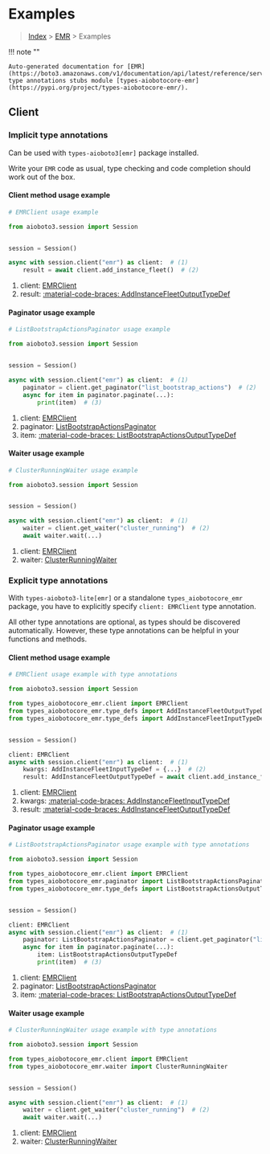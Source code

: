 # Examples

> [Index](../README.md) > [EMR](./README.md) > Examples

!!! note ""

    Auto-generated documentation for [EMR](https://boto3.amazonaws.com/v1/documentation/api/latest/reference/services/emr.html#emr)
    type annotations stubs module [types-aiobotocore-emr](https://pypi.org/project/types-aiobotocore-emr/).

## Client

### Implicit type annotations

Can be used with `types-aioboto3[emr]` package installed.

Write your `EMR` code as usual,
type checking and code completion should work out of the box.



#### Client method usage example

```python
# EMRClient usage example

from aioboto3.session import Session


session = Session()

async with session.client("emr") as client:  # (1)
    result = await client.add_instance_fleet()  # (2)
```

1. client: [EMRClient](./client.md)
2. result: [:material-code-braces: AddInstanceFleetOutputTypeDef](./type_defs.md#addinstancefleetoutputtypedef)



#### Paginator usage example

```python
# ListBootstrapActionsPaginator usage example

from aioboto3.session import Session


session = Session()

async with session.client("emr") as client:  # (1)
    paginator = client.get_paginator("list_bootstrap_actions")  # (2)
    async for item in paginator.paginate(...):
        print(item)  # (3)
```

1. client: [EMRClient](./client.md)
2. paginator: [ListBootstrapActionsPaginator](./paginators.md#listbootstrapactionspaginator)
3. item: [:material-code-braces: ListBootstrapActionsOutputTypeDef](./type_defs.md#listbootstrapactionsoutputtypedef)



#### Waiter usage example

```python
# ClusterRunningWaiter usage example

from aioboto3.session import Session


session = Session()

async with session.client("emr") as client:  # (1)
    waiter = client.get_waiter("cluster_running")  # (2)
    await waiter.wait(...)
```

1. client: [EMRClient](./client.md)
2. waiter: [ClusterRunningWaiter](./waiters.md#clusterrunningwaiter)


### Explicit type annotations

With `types-aioboto3-lite[emr]`
or a standalone `types_aiobotocore_emr` package, you have to explicitly specify
`client: EMRClient` type annotation.

All other type annotations are optional, as types should be discovered automatically.
However, these type annotations can be helpful in your functions and methods.


#### Client method usage example

```python
# EMRClient usage example with type annotations

from aioboto3.session import Session

from types_aiobotocore_emr.client import EMRClient
from types_aiobotocore_emr.type_defs import AddInstanceFleetOutputTypeDef
from types_aiobotocore_emr.type_defs import AddInstanceFleetInputTypeDef


session = Session()

client: EMRClient
async with session.client("emr") as client:  # (1)
    kwargs: AddInstanceFleetInputTypeDef = {...}  # (2)
    result: AddInstanceFleetOutputTypeDef = await client.add_instance_fleet(**kwargs)  # (3)
```

1. client: [EMRClient](./client.md)
2. kwargs: [:material-code-braces: AddInstanceFleetInputTypeDef](./type_defs.md#addinstancefleetinputtypedef)
3. result: [:material-code-braces: AddInstanceFleetOutputTypeDef](./type_defs.md#addinstancefleetoutputtypedef)



#### Paginator usage example

```python
# ListBootstrapActionsPaginator usage example with type annotations

from aioboto3.session import Session

from types_aiobotocore_emr.client import EMRClient
from types_aiobotocore_emr.paginator import ListBootstrapActionsPaginator
from types_aiobotocore_emr.type_defs import ListBootstrapActionsOutputTypeDef


session = Session()

client: EMRClient
async with session.client("emr") as client:  # (1)
    paginator: ListBootstrapActionsPaginator = client.get_paginator("list_bootstrap_actions")  # (2)
    async for item in paginator.paginate(...):
        item: ListBootstrapActionsOutputTypeDef
        print(item)  # (3)
```

1. client: [EMRClient](./client.md)
2. paginator: [ListBootstrapActionsPaginator](./paginators.md#listbootstrapactionspaginator)
3. item: [:material-code-braces: ListBootstrapActionsOutputTypeDef](./type_defs.md#listbootstrapactionsoutputtypedef)



#### Waiter usage example

```python
# ClusterRunningWaiter usage example with type annotations

from aioboto3.session import Session

from types_aiobotocore_emr.client import EMRClient
from types_aiobotocore_emr.waiter import ClusterRunningWaiter


session = Session()

async with session.client("emr") as client:  # (1)
    waiter = client.get_waiter("cluster_running")  # (2)
    await waiter.wait(...)
```

1. client: [EMRClient](./client.md)
2. waiter: [ClusterRunningWaiter](./waiters.md#clusterrunningwaiter)



